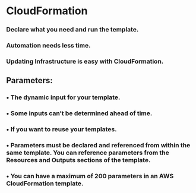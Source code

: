 # CloudFormation

### Declare what you need and run the template. 
### Automation needs less time.
### Updating Infrastructure is easy with CloudFormation.


## Parameters:
### • The dynamic input for your template.
### • Some inputs can’t be determined ahead of time.
### • If you want to reuse your templates.
### •	Parameters must be declared and referenced from within the same template. You can reference parameters from the Resources and Outputs sections of the template.
### •	You can have a maximum of 200 parameters in an AWS CloudFormation template.


